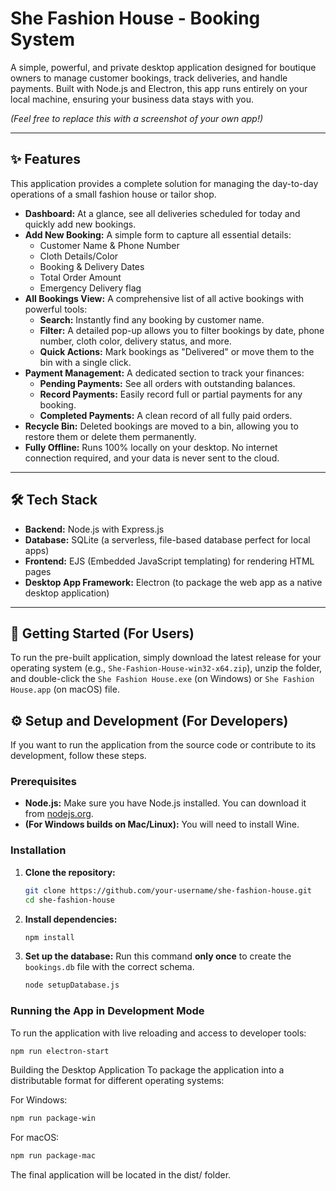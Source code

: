 # She Fashion House - Booking System

A simple, powerful, and private desktop application designed for boutique owners to manage customer bookings, track deliveries, and handle payments. Built with Node.js and Electron, this app runs entirely on your local machine, ensuring your business data stays with you.

 
*(Feel free to replace this with a screenshot of your own app!)*

---

## ✨ Features

This application provides a complete solution for managing the day-to-day operations of a small fashion house or tailor shop.

*   **Dashboard:** At a glance, see all deliveries scheduled for today and quickly add new bookings.
*   **Add New Booking:** A simple form to capture all essential details:
    *   Customer Name & Phone Number
    *   Cloth Details/Color
    *   Booking & Delivery Dates
    *   Total Order Amount
    *   Emergency Delivery flag
*   **All Bookings View:** A comprehensive list of all active bookings with powerful tools:
    *   **Search:** Instantly find any booking by customer name.
    *   **Filter:** A detailed pop-up allows you to filter bookings by date, phone number, cloth color, delivery status, and more.
    *   **Quick Actions:** Mark bookings as "Delivered" or move them to the bin with a single click.
*   **Payment Management:** A dedicated section to track your finances:
    *   **Pending Payments:** See all orders with outstanding balances.
    *   **Record Payments:** Easily record full or partial payments for any booking.
    *   **Completed Payments:** A clean record of all fully paid orders.
*   **Recycle Bin:** Deleted bookings are moved to a bin, allowing you to restore them or delete them permanently.
*   **Fully Offline:** Runs 100% locally on your desktop. No internet connection required, and your data is never sent to the cloud.

---

## 🛠️ Tech Stack

*   **Backend:** Node.js with Express.js
*   **Database:** SQLite (a serverless, file-based database perfect for local apps)
*   **Frontend:** EJS (Embedded JavaScript templating) for rendering HTML pages
*   **Desktop App Framework:** Electron (to package the web app as a native desktop application)

---

## 🚀 Getting Started (For Users)

To run the pre-built application, simply download the latest release for your operating system (e.g., `She-Fashion-House-win32-x64.zip`), unzip the folder, and double-click the `She Fashion House.exe` (on Windows) or `She Fashion House.app` (on macOS) file.

## ⚙️ Setup and Development (For Developers)

If you want to run the application from the source code or contribute to its development, follow these steps.

### Prerequisites

*   **Node.js:** Make sure you have Node.js installed. You can download it from [nodejs.org](https://nodejs.org/).
*   **(For Windows builds on Mac/Linux):** You will need to install Wine.

### Installation

1.  **Clone the repository:**
    ```bash
    git clone https://github.com/your-username/she-fashion-house.git
    cd she-fashion-house
    ```

2.  **Install dependencies:**
    ```bash
    npm install
    ```

3.  **Set up the database:** Run this command **only once** to create the `bookings.db` file with the correct schema.
    ```bash
    node setupDatabase.js
    ```

### Running the App in Development Mode

To run the application with live reloading and access to developer tools:
```bash
npm run electron-start
```
Building the Desktop Application
To package the application into a distributable format for different operating systems:

For Windows:
```bash
npm run package-win
```
For macOS:
```bash
npm run package-mac
```
The final application will be located in the dist/ folder.
